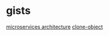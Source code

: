 # gists

[microservices architecture](https://gist.github.com/jaypansuriya104/0253fbb7a36ae4b0c2d8bfc5ff2e87bc#file-microservices_architecture-md)
[clone-object](https://gist.github.com/jaypansuriya104/0253fbb7a36ae4b0c2d8bfc5ff2e87bc#file-cloneobj-js)
